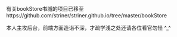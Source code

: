 有关bookStore书城的项目已移至https://github.com/striner/striner.github.io/tree/master/bookStore

本人主攻后台，前端方面造诣不深，才疏学浅之处还请各位看官勿怪 ^_^
